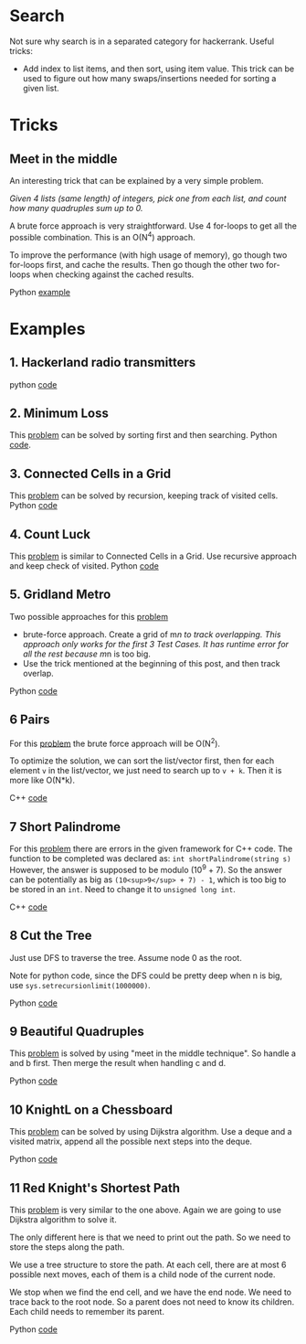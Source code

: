 # Search
Not sure why search is in a separated category for hackerrank.
Useful tricks:
* Add index to list items, and then sort, using item value. This trick can
be used to figure out how many swaps/insertions needed for sorting a given
list.

# Tricks
## Meet in the middle
An interesting trick that can be explained by a very simple problem.

_Given 4 lists (same length) of integers, pick one from each list, and count how many 
quadruples sum up to 0._

A brute force approach is very straightforward. Use 4 for-loops to get
all the possible combination. This is an O(N<sup>4</sup>) approach.

To improve the performance (with high usage of memory), go though
two for-loops first, and cache the results. Then go though the other 
two for-loops when checking against the cached results.

Python [example](meet_in_the_middle.py)

# Examples

## 1. Hackerland radio transmitters

python [code](hackerland_radio_transmitters.py)

## 2. Minimum Loss
This [problem](https://www.hackerrank.com/challenges/minimum-loss/problem) can be 
solved by sorting first and then searching.
Python [code](minimum_loss.py).

## 3. Connected Cells in a Grid
This [problem](https://www.hackerrank.com/challenges/connected-cell-in-a-grid/problem) can
be solved by recursion, keeping track of visited cells.
Python [code](connected_cell_in_a_grid.py)

## 4. Count Luck
This [problem](https://www.hackerrank.com/challenges/count-luck/problem) is similar
to Connected Cells in a Grid. Use recursive approach and keep check of visited.
Python [code](count_luck.py) 

## 5. Gridland Metro
Two possible approaches for this [problem](https://www.hackerrank.com/challenges/gridland-metro/problem)

* brute-force approach. Create a grid of m*n to track overlapping. 
This approach only works for the first 3 Test Cases. It has runtime error
for all the rest because m*n is too big.
* Use the trick mentioned at the beginning of this post, and then track
overlap.

Python [code](gridland_metro.py)

## 6 Pairs
For this [problem](https://www.hackerrank.com/challenges/pairs/problem) the
brute force approach will be O(N<sup>2</sup>).

To optimize the solution, we can sort the list/vector first, then for
each element ```v``` in the list/vector, we just need to search up 
to ```v + k```. Then it is more like O(N*k).

C++ [code](pairs.cpp)

## 7 Short Palindrome
For this [problem](https://www.hackerrank.com/challenges/short-palindrome/problem) 
there are errors in the given framework for C++ code.
The function to be completed was declared as:
```int shortPalindrome(string s)```
However, the answer is supposed to be modulo (10<sup>9</sup> + 7). So the answer 
can be potentially as big as ```(10<sup>9</sup> + 7) - 1```, which is too big to
be stored in an ```int```. Need to change it to ```unsigned long int```.

C++ [code](short_palindrome.cpp)

## 8 Cut the Tree
Just use DFS to traverse the tree. Assume node 0 as the root.

Note for python code, since the DFS could be pretty deep when n is big, use
```sys.setrecursionlimit(1000000)```.

Python [code](cut_the_tree.py)

## 9 Beautiful Quadruples
This [problem](https://www.hackerrank.com/challenges/xor-quadruples/problem)
is solved by using "meet in the middle technique". So handle
a and b first. Then merge the result when handling c and d.

Python [code](beautiful_quadruples.py)

## 10 KnightL on a Chessboard
This [problem](https://www.hackerrank.com/challenges/knightl-on-chessboard/problem) can 
be solved by using Dijkstra algorithm. Use a deque and a visited matrix, append all the possible 
next steps into the deque.

Python [code](knightl_on_a_chessboard.py)

## 11 Red Knight's Shortest Path
This [problem](https://www.hackerrank.com/challenges/red-knights-shortest-path/problem) is very
similar to the one above. Again we are going to use Dijkstra algorithm to solve it.

The only different here is that we need to print out the path. So we need to 
store the steps along the path. 

We use a tree structure to store the path. At each cell, there are at most 6 possible
next moves, each of them is a child node of the current node.

We stop when we find the end cell, and we have the end node. We need to trace back to 
the root node. So a parent does not need to know its children. Each child needs to 
remember its parent. 

Python [code](red_knights_shortest_path.py)
